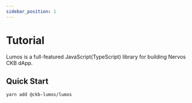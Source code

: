 ```yaml
---
sidebar_position: 1
---
```


# Tutorial

Lumos is a full-featured JavaScript(TypeScript) library for building Nervos CKB dApp.

## Quick Start

```
yarn add @ckb-lumos/lumos
```